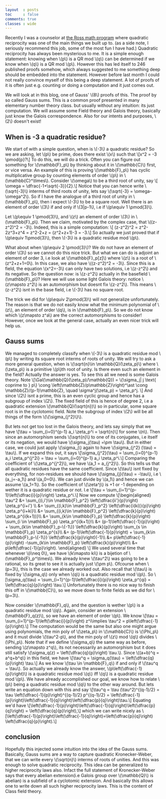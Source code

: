 ```yaml
---
layout  : posts
toc     : false
comments: true
classes : wide
---
```


<p> Recently I was a counselor at <a href="https://rossprogram.org/">the Ross math program</a> where quadratic reciprocity was one of the main things we built up to. (as a side note, I seriously recommend this job, some of the most fun I have had.) Quadratic reciprocity has always been mysterious to me. It is a simple enough statement: knowing when \(p\) is a QR mod \(q\) can be determined if we know when \(q\) is a QR mod \(p\). However this has led itself to 246 published proofs somehow, which always suggested to me something deep should be embedded into the statement. However before last month I could not really convince myself of this being a deep statement. A lot of proofs of it is often just e.g. counting or doing a computation and it just comes out.</p>

<p> We will look at in this blog, one of Gauss' \(8\) proofs of this. The proof by so called Gauss sums. This is a common proof presented in many elementary number theory class. but usually without any intuition: its just computation. We will assume some Field theory and Galois theory, basically just know the Galois correspondence. Also for our intents and purposes, \(2\) doesn't exist!</p>

<h2>When is -3 a quadratic residue?</h2>

<p>We start of with a simple question, when is \(-3\) a quadratic residue? So we are asking, let \(p\) be prime, does there exist \(x\) such that 
\[x^2 = -3 \pmod{p}?\]
To do this, we will do a trick. Often you can figure out something for \(\mathbb{F}_p\) by thinking about it in \(\mathbb{C}\) first, or vice versa. An example of this is proving \(\mathbb{F}_p\) has cyclic multiplicative group by counting elements of order \(p\) in \(\mathbb{C}^\times\). Consider \(\omega\) to be a third root of unity, say
\[ \omega = \dfrac{-1+\sqrt{-3}}{2}.\]
Notice that you can hence write \(\sqrt{-3}\) interms of third roots of unity, lets say \(\sqrt{-3} = \omega-\omega^2\). So if I have the analogue of a third root of unity in \(\mathbb{F}_p\), then i expect \(-3\) to be a square root. Well there is an element of order \(3\) if and only if \(3|p-1\), i.e if \(p\equiv 1 \pmod{3}\).
</p>

<p>
Let \(p\equiv 1 \pmod{3}\), and \(z\) an element of order \(3\) in \(\mathbb{F}_p\). Then we claim, motivated by the complex case, that \((z-z^2)^2 = -3\). Indeed, this is a simple computation:
\[ (z-z^2)^2 = z^2-2z^3+z^4 = z^2-2+z = (z^2+z+1)-3 = -3.\]
So actually we just proved that if \(p\equiv 1\pmod{3}\), then \(-3\) is a quadratic residue mod \(p\).
</p>

<p>
What about when \(p\equiv 2 \pmod{3}\)? We do not have an element of order \(3\) so we cannot do this nice trick. But what we can do is adjoint an element of order 3, i.e look at \(\mathbb{F}_p[z]\) where \(z\) is a root of \(z^2+z+1=0\). In this case, we also have \((z-z^2)^2 = -3\). Since this is a field, the equation \(x^2=-3\) can only have two solutions, i.e \(z-z^2\) and its negative. So the question now: is \(z-z^2\) actually in the basefield \(\mathbb{F}_p\)? Here we will use some light Galois theory: notice \(z\mapsto z^2\) is an automorphism but doesnt fix \(z-z^2\). This means \(z-z^2\) isnt in the base field, i.e \(-3\) has no square root.
</p>

<p>
The trick we did for \(p\equiv 2\pmod{3}\) will not generalize unfortunately. The reason is that we do not easily know what the minimum polynomial of \(z\), an element of order \(q\), is in \(\mathbb{F}_p\). So we do not know which \(z\mapsto z^a\) are the correct automorphisms to consider!
However, once we look at the general case, actually an even nicer trick will help us.
</p>

<h2>Gauss sums</h2>

<p>
We managed to completely classify when \(-3\) is a quadratic residue mod \(p\) by writing its square root interms of roots of unity. We will try to ask a more general question, when is \(\sqrt{n}\in \mathbb{Q}(\zeta_p)\) where \(\zeta_p\) is a primitive \(p\)th root of unity. Is there even such an element in the field? Actually the answer is yes. To see this all we need is some Galois theory. Note 
\[\Gal(\mathbb{Q}(\zeta_p)/\mathbb{Q}) = \{\sigma_j| j \text{  coprime to  } p\} \cong \left(\mathbb{Z}/p\mathbb{Z}\right)^\ast \cong \mathbb{Z}/(p-1)\mathbb{Z}, \quad \sigma^j(\zeta_p) = \zeta_p^j. \]
And since \(2\) isnt a prime, this is an even cyclic group and hence has a subgroup of index \(2\). The fixed field of this is hence of degree 2, i.e a quadratic extension \(\mathbb{Q}(\sqrt{n})\) so in particular, some square root is in the cyclotomic field. Note the subgroup of index \(2\) will be all things of the form \(\{\sigma_{j^2}\}\). 
</p>

<p>
But lets not get too lost in the Galois theory, and lets say simply that we have
\[\tau = \sum_{i=0}^{p-1} a_i \zeta_p^i = \sqrt{n}\]
for some \(n\). Then since an automorphism sends \(\sqrt{n}\) to one of its conjugates, i.e itself or its negation, we would have \(\sigma_j(\tau) =\pm \tau\). But in either case, we could just apply \(\sigma_j\) again to have \(\sigma_{j^2} (\tau) = \tau\). If we expand this out, it says
\[\sigma_{j^2}(\tau) = \sum_{i=0}^{p-1} a_i \zeta_p^{j^2i} = \tau = \sum_{i=0}^{p-1} a_i \zeta_p^i.\]
Comparing the coefficient of \(\zeta_p^{j^2}\), we have \(a_1 = a_{j^2}\). So this tells us that all quadratic residues have the same coefficient. Since \(\tau\) isnt fixed by everything, for non-residues we should have \(\sigma_{j}(\tau) = -\tau\), i.e \(a_j=-a_1\) and \(a_0=0\). We can just divide by \(a_1\) and hence we can assume \(a_1=1\). So the coefficient of \(\zeta^j\) is +1 or -1 depending on wether it is a quadratic residue or not. I.e
\[\tau = \sum_{i=1}^{p-1}\left(\dfrac{i}{p}\right) \zeta_p^i.\]
Now we compute 
\[\begin{aligned}
\tau^2 &= \sum_{(i,i')\in \mathbb{F}_p^2} \left(\dfrac{ii'}{p}\right) \zeta_p^{i+i'} \\
	&= \sum_{(i,k)\in \mathbb{F}_p^2} \left(\dfrac{i(ki)}{p}\right) \zeta_p^{i+ki}\\
	&= \sum_{(i,k)\in \mathbb{F}_p^2} \left(\dfrac{k}{p}\right) \zeta_p^{i(k+1))}\\
	&= \sum_{k\in \mathbb{F}_p} \left(\dfrac{k}{p}\right) \sum_{i \in \mathbb{F}_p} \zeta_p^{i(k+1)}\\
	&= (p-1)\left(\dfrac{-1}{p}\right) + \sum_{k\in \mathbb{F}_p-\{-1\}}  \left(\dfrac{k}{p}\right) \sum_{s \in \mathbb{F}_p} \zeta_p^{s}\\
	&= (p-1)\left(\dfrac{-1}{p}\right) + \sum_{k\in \mathbb{F}_p-\{-1\}}  \left(\dfrac{k}{p}\right)(-1)\\
	&= p\left(\dfrac{-1}{p}\right) -\sum_{k\in \mathbb{F}_p} \left(\dfrac{k}{p}\right)\\
	&= p\left(\dfrac{-1}{p}\right). 
\end{aligned}
\]
We used several time that whenever \(i\neq 0\), we have \(k\mapsto ki\) is a bijetion of \(\mathbb{F}_p^\times\). We already knew \(\tau^2\) was going to be a rational, so its great to see it is actually just \(\pm p\). Ofcourse when \(p=3\), this is the case we already worked out. Also recall that \(\tau\) is fixed by \(\sigma_q\) only when \(q\) is a quadratic residue mod \(p\). So
\[\sigma_q(\tau) = \sum_{i=1}^{p-1}\left(\dfrac{i}{p}\right) \zeta_p^{qi} = \left(\dfrac{q}{p}\right) \tau.\]
Unfortunately there is no nice way to finish this off in \(\mathbb{C}\), so we move down to finite fields as we did for \(p=3\).
</p>

<p>
Now consider \(\mathbb{F}_q\), and the question is wether \(p\) is a quadratic residue mod \(q\). Again, consider an extension \(\mathbb{F}_q(z)\), so we have an element of order \(p\). We know
\[\tau =  \sum_{i=1}^{p-1}\left(\dfrac{i}{p}\right) z^i\implies \tau^2 =  p\left(\dfrac{-1}{p}\right).\]
The computation would be the same but also one might argue using polynomials, the min poly of \(\zeta_p\) in \(\mathbb{C}\) is \(\Phi_p\) and it must divide \(\tau^2-p\), and the min poly of \(z\) mod \(q\) divides \(\Phi_p\). Note that if we define \(\sigma_q\) the same way as before, sending \(z\mapsto z^q\), its not necessarily an automorphism but it does still satisfy \(\sigma_q(z) = \left(\dfrac{q}{p}\right) \tau.\). Since \((a+b)^q = a^q+b^q\) in this field, we have
\[\tau^q = \sigma_q(\tau) =  \left(\dfrac{q}{p}\right) \tau.\]
As we know \(\tau \in \mathbb{F}_q\) if and only if \(\tau^q = \tau\). So actually we already know the answer, \(p\left(\dfrac{-1}{p}\right)\) is a quadratic residue mod \(q\) iff \(q\) is a quadratic residue mod \(p\). We have already accomplished our goal, we know how to relate \(p\) being a quadratic residue mod \(q\) to the other way around. But lets write an equation down with this and say
\[\tau^q = \tau (\tau^2)^{(q-1)/2} = \tau \left(\dfrac{-1}{p}\right)^{(q-1)/2} p^{(q-1)/2} = \left(\dfrac{-1}{p}\right)\left(\dfrac{-1}{q}\right)\left(\dfrac{p}{q}\right)\tau.\]
Equating we'd have
\[\left(\dfrac{-1}{p}\right)\left(\dfrac{-1}{q}\right)\left(\dfrac{p}{q}\right) = \left(\dfrac{q}{p}\right),\]
which we can write nicely as
\[\left(\dfrac{-1}{p}\right)\left(\dfrac{-1}{q}\right)=\left(\dfrac{p}{q}\right) \left(\dfrac{q}{p}\right).\]
</p>

<h2>conclusion</h2>
<p>
Hopefully this injected some intuition into the idea of the Gauss sums. Basically, Gauss sums are a way to capture quadratic Kronecker-Weber, that we can write every \(\sqrt{n}\) interms of roots of unities. And this was enough to solve quadratic reciprocity. This idea can be generalized to higher reciprocity laws also. Infact the full statement of Kronecker-Weber says that every abelian extension(i.e Galois group over \(\mathbb{Q}\) is abelian) is a subfield of a cyclotomic extension. And basically this allows one to write down all such higher reciprocity laws. This is the content of Class field theory.
</p>
